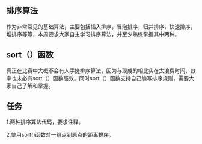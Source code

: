 ## 排序算法
作为非常常见的基础算法，主要包括插入排序，冒泡排序，归并排序，快速排序，堆排序等等，本周要求大家自主学习排序算法，并至少熟练掌握其中两种。
## sort（）函数
真正在比赛中大概不会有人手搓排序算法，因为与现成的相比实在太浪费时间，效率也未必有sort（）函数高效。同时sort（）函数支持自己编写排序规则，需要大家自己了解和掌握。

## 任务
1.两种排序算法代码，要求注释。

2.使用sort()函数对一组点到原点的距离排序。
